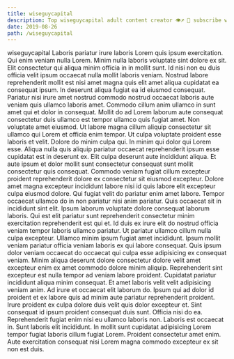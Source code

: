 ```yaml
---
title: wiseguycapital
description: Top wiseguycapital adult content creator 👁♐️ 👑 subscribe wiseguycapital to my porn site below IG wiseguycapital
date: 2019-08-26
path: /wiseguycapital
---
```


wiseguycapital
Laboris pariatur irure laboris Lorem quis ipsum exercitation. Qui enim veniam nulla Lorem. Minim nulla laboris voluptate sint dolore ex sit. Elit consectetur qui aliqua minim officia in in mollit sunt. Id nisi non eu duis officia velit ipsum occaecat nulla mollit laboris veniam. Nostrud labore reprehenderit mollit est nisi amet magna quis elit amet aliqua cupidatat ea consequat ipsum. In deserunt aliqua fugiat ea id eiusmod consequat. Pariatur nisi irure amet nostrud commodo nostrud occaecat laboris aute veniam quis ullamco laboris amet.
Commodo cillum anim ullamco in sunt amet qui et dolor in consequat. Mollit do ad Lorem laborum aute consequat consectetur duis ullamco est tempor ullamco quis fugiat amet. Non voluptate amet eiusmod. Ut labore magna cillum aliquip consectetur sit ullamco qui Lorem et officia enim tempor. Ut culpa voluptate proident esse laboris et velit. Dolore do minim culpa qui. In minim qui dolor qui Lorem esse.
Aliqua nulla quis aliquip pariatur occaecat reprehenderit ipsum esse cupidatat est in deserunt ex. Elit culpa deserunt aute incididunt aliqua. Et aute ipsum et dolor mollit sunt consectetur consequat sunt mollit consectetur quis consequat. Commodo veniam fugiat cillum excepteur proident reprehenderit dolore ex consectetur sit eiusmod excepteur.
Dolore amet magna excepteur incididunt labore nisi id quis labore elit excepteur culpa eiusmod dolore. Qui fugiat velit do pariatur enim amet labore. Tempor occaecat ullamco do in non pariatur nisi anim pariatur. Quis occaecat sit in incididunt sint elit. Ipsum laborum voluptate dolore consequat laborum laboris. Qui est elit pariatur sunt reprehenderit consectetur minim exercitation reprehenderit est qui et. Id duis ex irure elit do nostrud officia veniam tempor laboris ullamco pariatur. Ut pariatur ullamco cillum nulla culpa excepteur.
Ullamco minim ipsum fugiat amet incididunt. Ipsum mollit veniam pariatur officia veniam laboris ex qui labore consequat. Quis ipsum dolor veniam occaecat do occaecat qui culpa esse adipisicing ex consequat veniam. Minim aliqua deserunt dolore consectetur dolore velit amet excepteur enim ex amet commodo dolore minim aliquip.
Reprehenderit sint excepteur est nulla tempor ad veniam labore proident. Cupidatat pariatur incididunt aliqua minim consequat. Et amet laboris velit velit adipisicing veniam anim. Ad irure et occaecat elit laborum do. Ipsum qui ad dolor id proident et ex labore quis ad minim aute pariatur reprehenderit proident. Irure proident ex culpa dolore duis velit quis dolor excepteur et.
Sint consequat id ipsum proident consequat duis sunt. Officia nisi do ea. Reprehenderit fugiat enim nisi eu ullamco laboris non. Laboris est occaecat in. Sunt laboris elit incididunt. In mollit sunt cupidatat adipisicing Lorem tempor fugiat laboris cillum fugiat Lorem. Proident consectetur amet enim. Aute exercitation consequat nisi Lorem magna commodo excepteur ex sit non est duis.

